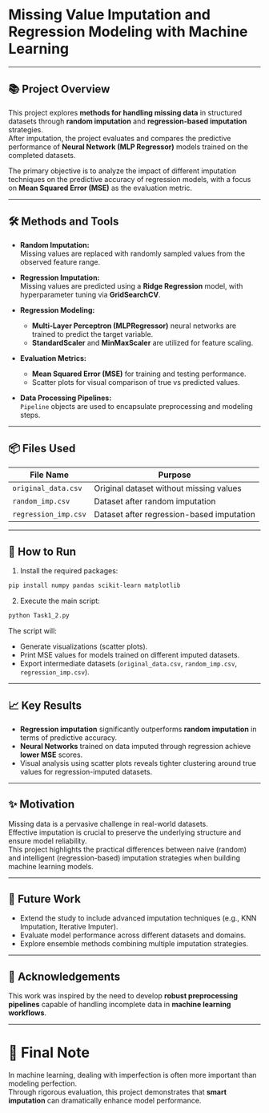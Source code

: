 # Missing Value Imputation and Regression Modeling with Machine Learning

---

## 📚 Project Overview

This project explores **methods for handling missing data** in structured datasets through **random imputation** and **regression-based imputation** strategies.  
After imputation, the project evaluates and compares the predictive performance of **Neural Network (MLP Regressor)** models trained on the completed datasets.

The primary objective is to analyze the impact of different imputation techniques on the predictive accuracy of regression models, with a focus on **Mean Squared Error (MSE)** as the evaluation metric.

---

## 🛠 Methods and Tools

- **Random Imputation:**  
  Missing values are replaced with randomly sampled values from the observed feature range.

- **Regression Imputation:**  
  Missing values are predicted using a **Ridge Regression** model, with hyperparameter tuning via **GridSearchCV**.

- **Regression Modeling:**  
  - **Multi-Layer Perceptron (MLPRegressor)** neural networks are trained to predict the target variable.
  - **StandardScaler** and **MinMaxScaler** are utilized for feature scaling.

- **Evaluation Metrics:**  
  - **Mean Squared Error (MSE)** for training and testing performance.
  - Scatter plots for visual comparison of true vs predicted values.

- **Data Processing Pipelines:**  
  `Pipeline` objects are used to encapsulate preprocessing and modeling steps.

---

## 📦 Files Used

| File Name           | Purpose                                    |
|---------------------|--------------------------------------------|
| `original_data.csv`  | Original dataset without missing values   |
| `random_imp.csv`     | Dataset after random imputation           |
| `regression_imp.csv` | Dataset after regression-based imputation |

---

## 🚀 How to Run

1. Install the required packages:
```bash
pip install numpy pandas scikit-learn matplotlib
```

2. Execute the main script:
```bash
python Task1_2.py
```

The script will:
- Generate visualizations (scatter plots).
- Print MSE values for models trained on different imputed datasets.
- Export intermediate datasets (`original_data.csv`, `random_imp.csv`, `regression_imp.csv`).

---

## 📈 Key Results

- **Regression imputation** significantly outperforms **random imputation** in terms of predictive accuracy.
- **Neural Networks** trained on data imputed through regression achieve **lower MSE** scores.
- Visual analysis using scatter plots reveals tighter clustering around true values for regression-imputed datasets.

---

## ✨ Motivation

Missing data is a pervasive challenge in real-world datasets.  
Effective imputation is crucial to preserve the underlying structure and ensure model reliability.  
This project highlights the practical differences between naive (random) and intelligent (regression-based) imputation strategies when building machine learning models.

---

## 🧠 Future Work

- Extend the study to include advanced imputation techniques (e.g., KNN Imputation, Iterative Imputer).
- Evaluate model performance across different datasets and domains.
- Explore ensemble methods combining multiple imputation strategies.

---

## 📢 Acknowledgements

This work was inspired by the need to develop **robust preprocessing pipelines** capable of handling incomplete data in **machine learning workflows**.

---

# 🎯 Final Note

In machine learning, dealing with imperfection is often more important than modeling perfection.  
Through rigorous evaluation, this project demonstrates that **smart imputation** can dramatically enhance model performance.

